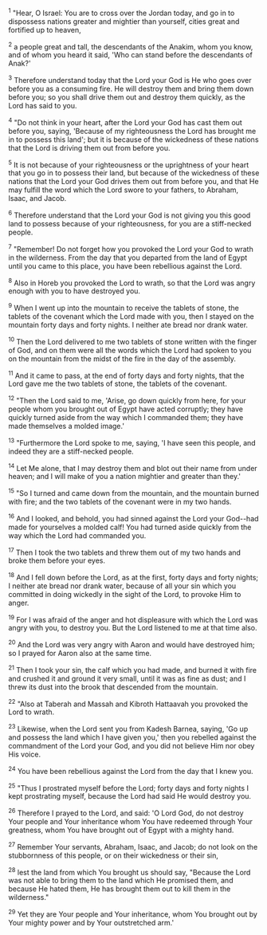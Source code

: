<sup>1</sup> 
"Hear, O Israel: You are to cross over the Jordan today, and go in to dispossess nations greater and mightier than yourself, cities great and fortified up to heaven, 

<sup>2</sup> 
a people great and tall, the descendants of the Anakim, whom you know, and of whom you heard it said, 'Who can stand before the descendants of Anak?' 

<sup>3</sup> 
Therefore understand today that the Lord your God is He who goes over before you as a consuming fire. He will destroy them and bring them down before you; so you shall drive them out and destroy them quickly, as the Lord has said to you. 

<sup>4</sup> 
"Do not think in your heart, after the Lord your God has cast them out before you, saying, 'Because of my righteousness the Lord has brought me in to possess this land'; but it is because of the wickedness of these nations that the Lord is driving them out from before you. 

<sup>5</sup> 
It is not because of your righteousness or the uprightness of your heart that you go in to possess their land, but because of the wickedness of these nations that the Lord your God drives them out from before you, and that He may fulfill the word which the Lord swore to your fathers, to Abraham, Isaac, and Jacob. 

<sup>6</sup> 
Therefore understand that the Lord your God is not giving you this good land to possess because of your righteousness, for you are a stiff-necked people. 

<sup>7</sup> 
"Remember! Do not forget how you provoked the Lord your God to wrath in the wilderness. From the day that you departed from the land of Egypt until you came to this place, you have been rebellious against the Lord. 

<sup>8</sup> 
Also in Horeb you provoked the Lord to wrath, so that the Lord was angry enough with you to have destroyed you. 

<sup>9</sup> 
When I went up into the mountain to receive the tablets of stone, the tablets of the covenant which the Lord made with you, then I stayed on the mountain forty days and forty nights. I neither ate bread nor drank water. 

<sup>10</sup> 
Then the Lord delivered to me two tablets of stone written with the finger of God, and on them were all the words which the Lord had spoken to you on the mountain from the midst of the fire in the day of the assembly. 

<sup>11</sup> 
And it came to pass, at the end of forty days and forty nights, that the Lord gave me the two tablets of stone, the tablets of the covenant. 

<sup>12</sup> 
"Then the Lord said to me, 'Arise, go down quickly from here, for your people whom you brought out of Egypt have acted corruptly; they have quickly turned aside from the way which I commanded them; they have made themselves a molded image.' 

<sup>13</sup> 
"Furthermore the Lord spoke to me, saying, 'I have seen this people, and indeed they are a stiff-necked people. 

<sup>14</sup> 
Let Me alone, that I may destroy them and blot out their name from under heaven; and I will make of you a nation mightier and greater than they.' 

<sup>15</sup> 
"So I turned and came down from the mountain, and the mountain burned with fire; and the two tablets of the covenant were in my two hands. 

<sup>16</sup> 
And I looked, and behold, you had sinned against the Lord your God--had made for yourselves a molded calf! You had turned aside quickly from the way which the Lord had commanded you. 

<sup>17</sup> 
Then I took the two tablets and threw them out of my two hands and broke them before your eyes. 

<sup>18</sup> 
And I fell down before the Lord, as at the first, forty days and forty nights; I neither ate bread nor drank water, because of all your sin which you committed in doing wickedly in the sight of the Lord, to provoke Him to anger. 

<sup>19</sup> 
For I was afraid of the anger and hot displeasure with which the Lord was angry with you, to destroy you. But the Lord listened to me at that time also. 

<sup>20</sup> 
And the Lord was very angry with Aaron and would have destroyed him; so I prayed for Aaron also at the same time. 

<sup>21</sup> 
Then I took your sin, the calf which you had made, and burned it with fire and crushed it and ground it very small, until it was as fine as dust; and I threw its dust into the brook that descended from the mountain. 

<sup>22</sup> 
"Also at Taberah and Massah and Kibroth Hattaavah you provoked the Lord to wrath. 

<sup>23</sup> 
Likewise, when the Lord sent you from Kadesh Barnea, saying, 'Go up and possess the land which I have given you,' then you rebelled against the commandment of the Lord your God, and you did not believe Him nor obey His voice. 

<sup>24</sup> 
You have been rebellious against the Lord from the day that I knew you. 

<sup>25</sup> 
"Thus I prostrated myself before the Lord; forty days and forty nights I kept prostrating myself, because the Lord had said He would destroy you. 

<sup>26</sup> 
Therefore I prayed to the Lord, and said: 'O Lord God, do not destroy Your people and Your inheritance whom You have redeemed through Your greatness, whom You have brought out of Egypt with a mighty hand. 

<sup>27</sup> 
Remember Your servants, Abraham, Isaac, and Jacob; do not look on the stubbornness of this people, or on their wickedness or their sin, 

<sup>28</sup> 
lest the land from which You brought us should say, "Because the Lord was not able to bring them to the land which He promised them, and because He hated them, He has brought them out to kill them in the wilderness." 

<sup>29</sup> 
Yet they are Your people and Your inheritance, whom You brought out by Your mighty power and by Your outstretched arm.'